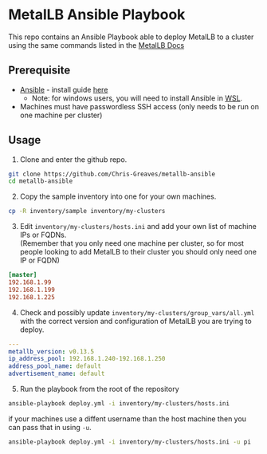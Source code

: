 # MetalLB Ansible Playbook

This repo contains an Ansible Playbook able to deploy MetalLB to a cluster using the same commands listed in the [MetalLB Docs](https://metallb.universe.tf/installation/)

## Prerequisite

- [Ansible](https://www.ansible.com/) - install guide [here](https://docs.ansible.com/ansible/latest/installation_guide/intro_installation.html)
    - Note: for windows users, you will need to install Ansible in [WSL](https://learn.microsoft.com/en-us/windows/wsl/about).
- Machines must have passwordless SSH access (only needs to be run on one machine per cluster)

## Usage

1. Clone and enter the github repo.

```bash
git clone https://github.com/Chris-Greaves/metallb-ansible
cd metallb-ansible
```

2. Copy the sample inventory into one for your own machines.

```bash
cp -R inventory/sample inventory/my-clusters
```

3. Edit `inventory/my-clusters/hosts.ini` and add your own list of machine IPs or FQDNs.  
(Remember that you only need one machine per cluster, so for most people looking to add MetalLB to their cluster you should only need one IP or FQDN)

```ini
[master]
192.168.1.99
192.168.1.199
192.168.1.225
```

4. Check and possibly update `inventory/my-clusters/group_vars/all.yml` with the correct version and configuration of MetalLB you are trying to deploy.

```yaml
---
metallb_version: v0.13.5
ip_address_pool: 192.168.1.240-192.168.1.250
address_pool_name: default
advertisement_name: default
```

5. Run the playbook from the root of the repository

```bash
ansible-playbook deploy.yml -i inventory/my-clusters/hosts.ini
```

if your machines use a diffent username than the host machine then you can pass that in using `-u`.

```bash
ansible-playbook deploy.yml -i inventory/my-clusters/hosts.ini -u pi
```